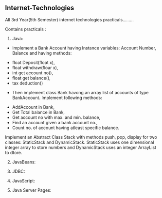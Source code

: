 ## Internet-Technologies
All 3rd Year(5th Semester) internet technologies practicals.........

Contains practicals :
1. Java:
* Implement a Bank Account having Instance variables: Account Number, Balance and having methods:
- float Deposit(float x),
- float withdraw(floar x),
- int get account no(),
- float get balance(),
- tax deduction()
* Then implement class Bank havong an array list of accounts of type BankAccount.
Implement following methods:
- AddAccount in Bank,
- Get Total balance in Bank,
- Get account no with max. and min. balance,
- Find an account given a bank account no.,
- Count no. of account having atleast specific balance.

Implement an Abstract Class Stack with methods push, pop, display for two classes:
StaticStack and DynamicStack. StaticStack uses one dimensional integer array to store numbers and DynamicStack uses an integer ArrayList to dtore.

2. JavaBeans:

3. JDBC:

4. JavaScript:

5. Java Server Pages:

